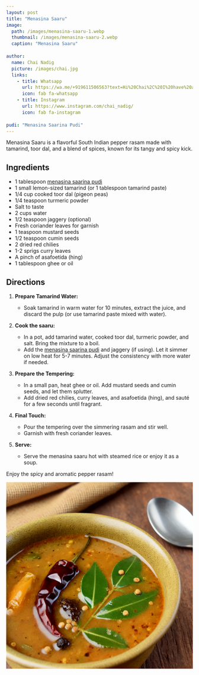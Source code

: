 ```yaml
---
layout: post
title: "Menasina Saaru"
image:
  path: /images/menasina-saaru-1.webp
  thumbnail: /images/menasina-saaru-2.webp
  caption: "Menasina Saaru"

author:
  name: Chai Nadig
  picture: /images/chai.jpg
  links:
    - title: Whatsapp
      url: https://wa.me/+919611506563?text=Hi%20Chai%2C%20I%20have%20a%20quick%20question%20about%20your%20Menasina%20Saaru%20recipe
      icon: fab fa-whatsapp
    - title: Instagram
      url: https://www.instagram.com/chai_nadig/
      icon: fab fa-instagram

pudi: "Menasina Saarina Pudi"
---
```


Menasina Saaru is a flavorful South Indian pepper rasam made with tamarind, toor dal, and a blend of spices, known for its tangy and spicy kick.

## Ingredients

- 1 tablespoon [menasina saarina pudi](/pudi/menasina-saarina-pudi)
- 1 small lemon-sized tamarind (or 1 tablespoon tamarind paste)
- 1/4 cup cooked toor dal (pigeon peas)
- 1/4 teaspoon turmeric powder
- Salt to taste
- 2 cups water
- 1/2 teaspoon jaggery (optional)
- Fresh coriander leaves for garnish
- 1 teaspoon mustard seeds
- 1/2 teaspoon cumin seeds
- 2 dried red chilies
- 1-2 sprigs curry leaves
- A pinch of asafoetida (hing)
- 1 tablespoon ghee or oil

## Directions

1. **Prepare Tamarind Water:**

   - Soak tamarind in warm water for 10 minutes, extract the juice, and discard the pulp (or use tamarind paste mixed with water).

2. **Cook the saaru:**

   - In a pot, add tamarind water, cooked toor dal, turmeric powder, and salt. Bring the mixture to a boil.
   - Add the [menasina saarina pudi](/pudi/menasina-saarina-pudi) and jaggery (if using). Let it simmer on low heat for 5-7 minutes. Adjust the consistency with more water if needed.

3. **Prepare the Tempering:**

   - In a small pan, heat ghee or oil. Add mustard seeds and cumin seeds, and let them splutter.
   - Add dried red chilies, curry leaves, and asafoetida (hing), and sauté for a few seconds until fragrant.

4. **Final Touch:**

   - Pour the tempering over the simmering rasam and stir well.
   - Garnish with fresh coriander leaves.

5. **Serve:**
   - Serve the menasina saaru hot with steamed rice or enjoy it as a soup.

Enjoy the spicy and aromatic pepper rasam!

<img src="/images/menasina-saaru-2.webp">
